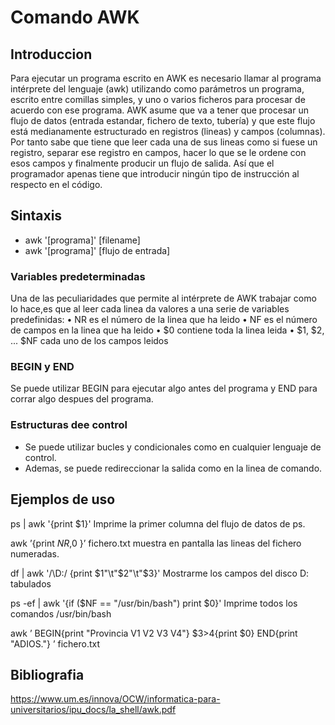 # Comando AWK


## Introduccion
Para ejecutar un programa escrito en AWK es necesario llamar al programa intérprete del lenguaje (awk) utilizando como parámetros un programa, escrito entre
comillas simples, y uno o varios ficheros para procesar de acuerdo con ese programa.
AWK asume que va a tener que procesar un flujo de datos (entrada estandar, fichero de texto, tubería) y que este flujo está medianamente estructurado en registros (lineas) y campos (columnas).
Por tanto sabe que tiene que leer cada una de sus lineas como si fuese un registro, separar ese registro en campos, hacer lo que se le ordene con esos campos
y finalmente producir un flujo de salida. Así que el programador apenas tiene que
introducir ningún tipo de instrucción al respecto en el código.

## Sintaxis
 * awk '[programa]' [filename]
 * awk '[programa]' [flujo de entrada]

### Variables predeterminadas
Una de las peculiaridades que permite al intérprete de AWK trabajar como lo hace,es que al leer cada linea da valores a una serie de variables predefinidas:
• NR es el número de la linea que ha leido
• NF es el número de campos en la linea que ha leido
• $0 contiene toda la linea leida
• $1, $2, ... $NF cada uno de los campos leidos

### BEGIN y END
Se puede utilizar BEGIN para ejecutar algo antes del programa y END para corrar algo despues del programa.

### Estructuras dee control
* Se puede utilizar bucles y condicionales como en cualquier lenguaje de control.
* Ademas, se puede redireccionar la salida como en la linea de comando.

## Ejemplos de uso
ps |  awk '{print $1}'
Imprime la primer columna del flujo de datos de ps.

awk ’{print $NR,$0 }’ fichero.txt
muestra en pantalla las lineas del fichero numeradas.

df | awk '/\D:/ {print $1"\t"$2"\t"$3}'
Mostrarme los campos del disco D: tabulados

ps -ef |  awk '{if ($NF == "/usr/bin/bash") print $0}'
Imprime todos los comandos /usr/bin/bash 

awk ’
BEGIN{print "Provincia V1 V2 V3 V4"}
$3>4{print $0}
END{print "ADIOS."}
’ fichero.txt


## Bibliografia
https://www.um.es/innova/OCW/informatica-para-universitarios/ipu_docs/la_shell/awk.pdf
